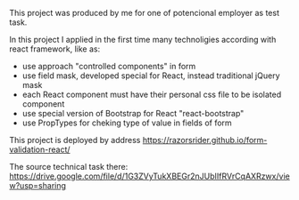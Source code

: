 This project was produced by me for one of potencional employer as test task.

In this project I applied in the first time many technoligies according with react framework, like as:
- use approach "controlled components" in form
- use field mask, developed special for React, instead traditional jQuery mask
- each React component must have their personal css file to be isolated component
- use special version of Bootstrap for React "react-bootstrap"
- use PropTypes for cheking type of value in fields of form

This project is deployed by address https://razorsrider.github.io/form-validation-react/

The source technical task there: https://drive.google.com/file/d/1G3ZVyTukXBEGr2nJUbIIfRVrCqAXRzwx/view?usp=sharing

